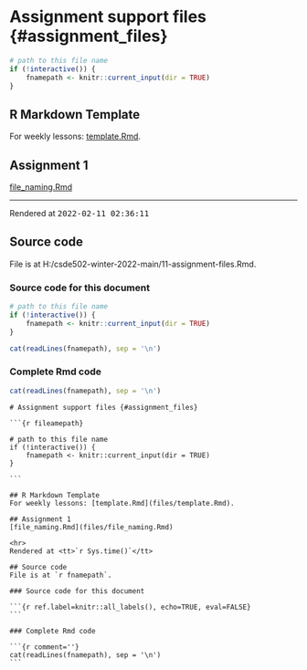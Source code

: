 # Assignment support files {#assignment_files}


```r
# path to this file name
if (!interactive()) {
    fnamepath <- knitr::current_input(dir = TRUE)
}
```

## R Markdown Template
For weekly lessons: [template.Rmd](files/template.Rmd).

## Assignment 1
[file_naming.Rmd](files/file_naming.Rmd)

<hr>
Rendered at <tt>2022-02-11 02:36:11</tt>

## Source code
File is at H:/csde502-winter-2022-main/11-assignment-files.Rmd.

### Source code for this document


```r
# path to this file name
if (!interactive()) {
    fnamepath <- knitr::current_input(dir = TRUE)
}

cat(readLines(fnamepath), sep = '\n')
```

### Complete Rmd code


```r
cat(readLines(fnamepath), sep = '\n')
```

````
# Assignment support files {#assignment_files}

```{r fileamepath}

# path to this file name
if (!interactive()) {
    fnamepath <- knitr::current_input(dir = TRUE)
}

```

## R Markdown Template
For weekly lessons: [template.Rmd](files/template.Rmd).

## Assignment 1
[file_naming.Rmd](files/file_naming.Rmd)

<hr>
Rendered at <tt>`r Sys.time()`</tt>

## Source code
File is at `r fnamepath`.

### Source code for this document

```{r ref.label=knitr::all_labels(), echo=TRUE, eval=FALSE}
```

### Complete Rmd code

```{r comment=''}
cat(readLines(fnamepath), sep = '\n')
```
````
